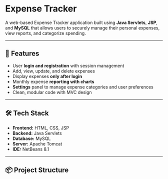 # Expense Tracker

A web-based Expense Tracker application built using **Java Servlets**, **JSP**, and **MySQL** that allows users to securely manage their personal expenses, view reports, and categorize spending.

---

## 🚀 Features

- User **login and registration** with session management
- Add, view, update, and delete expenses
- Display expenses **only after login**
- Monthly expense **reporting with charts**
- **Settings** panel to manage expense categories and user preferences
- Clean, modular code with MVC design

---

## 🛠️ Tech Stack

- **Frontend:** HTML, CSS, JSP
- **Backend:** Java Servlets
- **Database:** MySQL
- **Server:** Apache Tomcat
- **IDE:** NetBeans 8.1

---

## 📦 Project Structure

